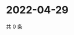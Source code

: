 # 2022-04-29

共 0 条

<!-- BEGIN WEIBO -->
<!-- 最后更新时间 Fri Apr 29 2022 01:11:26 GMT+0800 (China Standard Time) -->

<!-- END WEIBO -->
